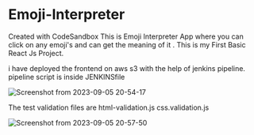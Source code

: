 # Emoji-Interpreter
Created with CodeSandbox
This is Emoji Interpreter App where you can click on any emoji's and can get the meaning of it . This is my First  Basic React Js Project.

i have deployed the frontend on aws s3 with the help of jenkins pipeline.
pipeline script is inside JENKINSfile

![Screenshot from 2023-09-05 20-54-17](https://github.com/ashu180674/emoji-react-app/assets/105533911/be11ef36-2271-4d5a-97f5-b4dda1f46fb6)

The test validation files are 
html-validation.js 
css.validation.js

![Screenshot from 2023-09-05 20-57-50](https://github.com/ashu180674/emoji-react-app/assets/105533911/a1195609-096d-4e62-930d-1a4cfdeb73d5)



